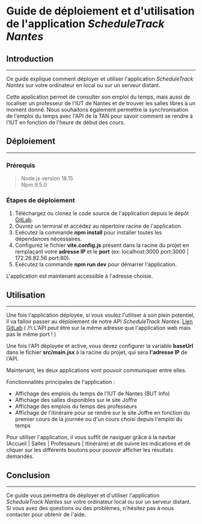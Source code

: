 # Guide de déploiement et d'utilisation de l'application *ScheduleTrack Nantes*

## Introduction
---

Ce guide explique comment déployer et utiliser l'application *ScheduleTrack Nantes* sur votre ordinateur en local ou sur un serveur distant.

Cette application permet de consulter son emploi du temps, mais aussi de localiser un professeur de l'IUT de Nantes et de trouver les salles libres à un moment donné. Nous souhaitons également permettre la synchronisation de l'emploi du temps avec l'API de la TAN pour savoir comment se rendre à l'IUT en fonction de l'heure de début des cours.

## Déploiement
--- 
### Prérequis
>Node.js version 18.15 <br/>
>Npm 9.5.0 <br/>

### Étapes de déploiement
1. Téléchargez ou clonez le code source de l'application depuis le dépôt <a href="https://gitlab.univ-nantes.fr/pub/but/but2/sae4-real-01/eq_init_01_01_angot-mael_blourde-nolan_calcagni-amedeo_chauvelon-quentin_osselin-arthur">GitLab</a>.
2. Ouvrez un terminal et accédez au répertoire racine de l'application.
3. Exécutez la commande **npm install**  pour installer toutes les dépendances nécessaires.
4. Configurez le fichier **vite.config.js** présent dans la racine du projet en remplaçant votre **adresse IP** et le **port** (ex: localhost:3000 port:3000 | 172.26.82.56 port:80).
5. Exécutez la commande **npm run dev** pour démarrer l'application.

L'application est maintenant accessible à l'adresse choisie.

## Utilisation
---

Une fois l'application déployée, si vous voulez l'utiliser à son plein potentiel, il va falloir passer au déploiement de notre API *ScheduleTrack Nantes*. <a href="">Lien GitLab</a> ( /!\ L'API peut être sur la même adresse que l'application web mais pas le même port ! )

Une fois l'API déployée et active, vous devez configurer la variable **baseUrl** dans le fichier **src/main.jsx** à la racine du projet, qui sera **l'adresse IP** de l'API.

Maintenant, les deux applications vont pouvoir communiquer entre elles.

Fonctionnalités principales de l'application :

- Affichage des emplois du temps de l'IUT de Nantes (BUT Info)
- Affichage des salles disponibles sur le site Joffre
- Affichage des emplois du temps des professeurs
- Affichage de l'itinéraire pour se rendre sur le site Joffre en fonction du premier cours de la journée ou d'un cours choisi depuis l'emploi du temps

Pour utiliser l'application, il vous suffit de naviguer grâce à la navbar (Accueil | Salles | Professeurs | Itinéraire) et de suivre les indications et de cliquer sur les différents boutons pour pouvoir afficher les résultats demandés.

## Conclusion
---
Ce guide vous permettra de déployer et d'utiliser l'application *ScheduleTrack Nantes* sur votre ordinateur local ou sur un serveur distant. Si vous avez des questions ou des problèmes, n'hésitez pas à nous contacter pour obtenir de l'aide.